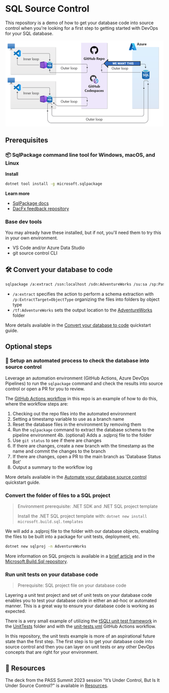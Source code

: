 # SQL Source Control

This repository is a demo of how to get your database code into source control when you're looking for a first step to getting started with DevOps for your SQL database.

![DevOps context](Images/devops-context.png)

## Prerequisites

### 📦 SqlPackage command line tool for Windows, macOS, and Linux

**Install**

```bash
dotnet tool install -g microsoft.sqlpackage
```

**Learn more**

- [SqlPackage docs](https://aka.ms/sqlpackage-ref)
- [DacFx feedback repository](https://github.com/microsoft/dacfx)

### Base dev tools

You may already have these installed, but if not, you'll need them to try this in your own environment.

- VS Code and/or Azure Data Studio
- git source control CLI

## 🛠️ Convert your database to code

```bash
sqlpackage /a:extract /ssn:localhost /sdn:AdventureWorks /su:sa /sp:Passw0rd /stsc:true /tf:AdventureWorks /p:ExtractTarget=ObjectType
```

- `/a:extract` specifies the action to perform a schema extraction with `/p:ExtractTarget=ObjectType` organizing the files into folders by object type
- `/tf:AdventureWorks` sets the output location to the [AdventureWorks](AdventureWorks) folder

More details available in the [Convert your database to code](Tutorial/convert-your-database-to-code.md) quickstart guide.

## Optional steps

### 🤖 Setup an automated process to check the database into source control

Leverage an automation environment (GitHub Actions, Azure DevOps Pipelines) to run the `sqlpackage` command and check the results into source control or open a PR for you to review.

The [GitHub Actions workflow](.github/workflows/database-pr.yml) in this repo is an example of how to do this, where the workflow steps are:

1. Checking out the repo files into the automated environment
2. Setting a timestamp variable to use as a branch name
3. Reset the database files in the environment by removing them
4. Run the `sqlpackage` command to extract the database schema to the pipeline environment
4b. (optional) Adds a .sqlproj file to the folder
5. Use `git status` to see if there are changes
6. If there are changes, create a new branch with the timestamp as the name and commit the changes to the branch
7. If there are changes, open a PR to the main branch as 'Database Status Bot'
8. Output a summary to the workflow log

More details available in the [Automate your database source control](Tutorial/automate-your-database-source-control.md) quickstart guide.

### Convert the folder of files to a SQL project


> Environment prerequisite: .NET SDK and .NET SQL project template
>
> Install the .NET SQL project template with: `dotnet new install microsoft.build.sql.templates`

We will add a .sqlproj file to the folder with our database objects, enabling the files to be built into a package for unit tests, deployment, etc.

```bash
dotnet new sqlproj -n AdventureWorks
```

More information on SQL projects is available in a [brief article](Resources/what-is-a-sql-project.md) and in the [Microsoft.Build.Sql repository](https://github.com/microsoft/DacFx/blob/main/src/Microsoft.Build.Sql/docs/Tutorial.md).

### Run unit tests on your database code

> Prerequisite: SQL project file on your database code

Layering a unit test project and set of unit tests on your database code enables you to test your database code in either an ad-hoc or automated manner.  This is a great way to ensure your database code is working as expected.

There is a very small example of utilizing the [tSQLt unit test framework](https://tsqlt.org/) in the [UnitTests](UnitTests) folder and with the [unit-tests.yml](.github/workflows/unit-tests.yml) GitHub Actions workflow.

In this repository, the unit tests example is more of an aspirational future state than the first step.  The first step is to get your database code into source control and then you can layer on unit tests or any other DevOps concepts that are right for your environment.


## 📗 Resources

The deck from the PASS Summit 2023 session "It’s Under Control, But Is It Under Source Control?​" is available in [Resources](Resources/UnderControlSourceControl.pdf).